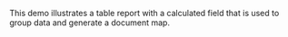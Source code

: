 This demo illustrates a table report with a calculated field that is used to group data and generate a document map.
